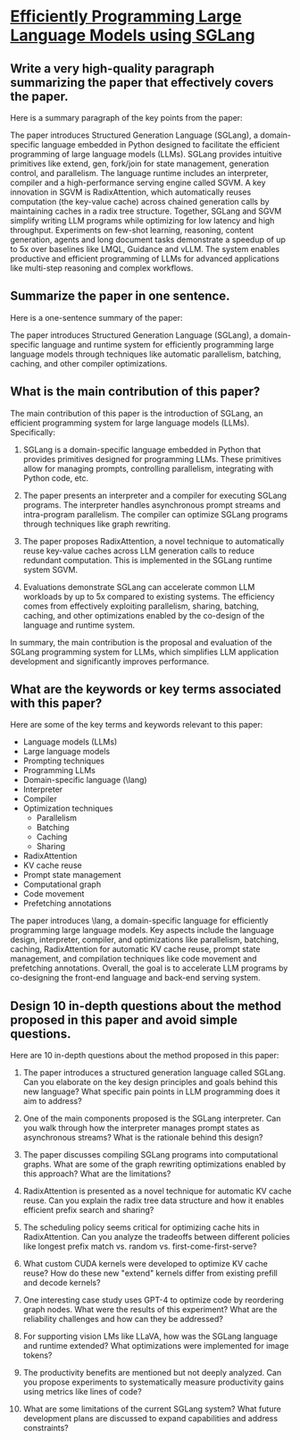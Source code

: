 # [Efficiently Programming Large Language Models using SGLang](https://arxiv.org/abs/2312.07104)

## Write a very high-quality paragraph summarizing the paper that effectively covers the paper.

 Here is a summary paragraph of the key points from the paper:

The paper introduces Structured Generation Language (SGLang), a domain-specific language embedded in Python designed to facilitate the efficient programming of large language models (LLMs). SGLang provides intuitive primitives like extend, gen, fork/join for state management, generation control, and parallelism. The language runtime includes an interpreter, compiler and a high-performance serving engine called SGVM. A key innovation in SGVM is RadixAttention, which automatically reuses computation (the key-value cache) across chained generation calls by maintaining caches in a radix tree structure. Together, SGLang and SGVM simplify writing LLM programs while optimizing for low latency and high throughput. Experiments on few-shot learning, reasoning, content generation, agents and long document tasks demonstrate a speedup of up to 5x over baselines like LMQL, Guidance and vLLM. The system enables productive and efficient programming of LLMs for advanced applications like multi-step reasoning and complex workflows.


## Summarize the paper in one sentence.

 Here is a one-sentence summary of the paper:

The paper introduces Structured Generation Language (SGLang), a domain-specific language and runtime system for efficiently programming large language models through techniques like automatic parallelism, batching, caching, and other compiler optimizations.


## What is the main contribution of this paper?

 The main contribution of this paper is the introduction of SGLang, an efficient programming system for large language models (LLMs). Specifically:

1. SGLang is a domain-specific language embedded in Python that provides primitives designed for programming LLMs. These primitives allow for managing prompts, controlling parallelism, integrating with Python code, etc.

2. The paper presents an interpreter and a compiler for executing SGLang programs. The interpreter handles asynchronous prompt streams and intra-program parallelism. The compiler can optimize SGLang programs through techniques like graph rewriting. 

3. The paper proposes RadixAttention, a novel technique to automatically reuse key-value caches across LLM generation calls to reduce redundant computation. This is implemented in the SGLang runtime system SGVM.

4. Evaluations demonstrate SGLang can accelerate common LLM workloads by up to 5x compared to existing systems. The efficiency comes from effectively exploiting parallelism, sharing, batching, caching, and other optimizations enabled by the co-design of the language and runtime system.

In summary, the main contribution is the proposal and evaluation of the SGLang programming system for LLMs, which simplifies LLM application development and significantly improves performance.


## What are the keywords or key terms associated with this paper?

 Here are some of the key terms and keywords relevant to this paper:

- Language models (LLMs)
- Large language models
- Prompting techniques
- Programming LLMs 
- Domain-specific language (\lang)
- Interpreter
- Compiler
- Optimization techniques
   - Parallelism
   - Batching 
   - Caching
   - Sharing
- RadixAttention 
- KV cache reuse
- Prompt state management
- Computational graph
- Code movement
- Prefetching annotations

The paper introduces \lang, a domain-specific language for efficiently programming large language models. Key aspects include the language design, interpreter, compiler, and optimizations like parallelism, batching, caching, RadixAttention for automatic KV cache reuse, prompt state management, and compilation techniques like code movement and prefetching annotations. Overall, the goal is to accelerate LLM programs by co-designing the front-end language and back-end serving system.


## Design 10 in-depth questions about the method proposed in this paper and avoid simple questions.

 Here are 10 in-depth questions about the method proposed in this paper:

1. The paper introduces a structured generation language called SGLang. Can you elaborate on the key design principles and goals behind this new language? What specific pain points in LLM programming does it aim to address?

2. One of the main components proposed is the SGLang interpreter. Can you walk through how the interpreter manages prompt states as asynchronous streams? What is the rationale behind this design? 

3. The paper discusses compiling SGLang programs into computational graphs. What are some of the graph rewriting optimizations enabled by this approach? What are the limitations?

4. RadixAttention is presented as a novel technique for automatic KV cache reuse. Can you explain the radix tree data structure and how it enables efficient prefix search and sharing? 

5. The scheduling policy seems critical for optimizing cache hits in RadixAttention. Can you analyze the tradeoffs between different policies like longest prefix match vs. random vs. first-come-first-serve?

6. What custom CUDA kernels were developed to optimize KV cache reuse? How do these new "extend" kernels differ from existing prefill and decode kernels?

7. One interesting case study uses GPT-4 to optimize code by reordering graph nodes. What were the results of this experiment? What are the reliability challenges and how can they be addressed?  

8. For supporting vision LMs like LLaVA, how was the SGLang language and runtime extended? What optimizations were implemented for image tokens?

9. The productivity benefits are mentioned but not deeply analyzed. Can you propose experiments to systematically measure productivity gains using metrics like lines of code?

10. What are some limitations of the current SGLang system? What future development plans are discussed to expand capabilities and address constraints?
